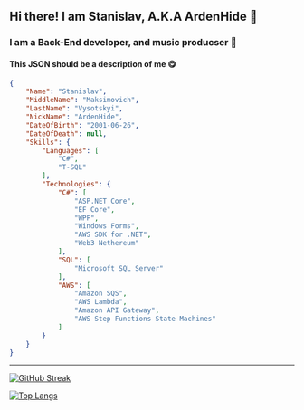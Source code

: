 ## Hi there! I am Stanislav, A.K.A ArdenHide 👋

### I am a Back-End developer, and music producser :musical_keyboard:

#### This JSON should be a description of me :yum:

```JSON
{
    "Name": "Stanislav",
    "MiddleName": "Maksimovich",
    "LastName": "Vysotskyi",
    "NickName": "ArdenHide",
    "DateOfBirth": "2001-06-26",
    "DateOfDeath": null,
    "Skills": {
        "Languages": [
            "C#",
            "T-SQL"
        ],
        "Technologies": {
            "C#": [
                "ASP.NET Core",
                "EF Core",
                "WPF",
                "Windows Forms",
                "AWS SDK for .NET",
                "Web3 Nethereum"
            ],
            "SQL": [
                "Microsoft SQL Server"
            ],
            "AWS": [
                "Amazon SQS",
                "AWS Lambda",
                "Amazon API Gateway",
                "AWS Step Functions State Machines"
            ]
        }
    }
}
```

***

[![GitHub Streak](https://streak-stats.demolab.com?user=ArdenHide&theme=dark&hide_border=true)](https://git.io/streak-stats)

[![Top Langs](https://github-readme-stats.vercel.app/api/top-langs/?username=ArdenHide)](https://github.com/anuraghazra/github-readme-stats)
